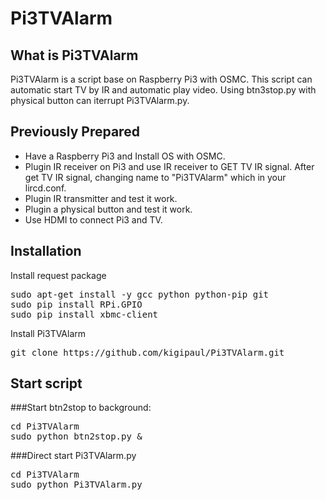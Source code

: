 # Pi3TVAlarm


## What is Pi3TVAlarm
Pi3TVAlarm is a script base on Raspberry Pi3 with OSMC.
This script can automatic start TV by IR and automatic play video.
Using btn3stop.py with physical button can iterrupt Pi3TVAlarm.py.


## Previously Prepared
  * Have a Raspberry Pi3 and Install OS with OSMC.
  * Plugin IR receiver on Pi3 and use IR receiver to GET TV IR signal.
    After get TV IR signal, changing name to "Pi3TVAlarm" which in your lircd.conf.
  * Plugin IR transmitter and test it work.
  * Plugin a physical button and test it work. 
  * Use HDMI to connect Pi3 and TV.


## Installation
Install request package
<pre>
sudo apt-get install -y gcc python python-pip git
sudo pip install RPi.GPIO
sudo pip install xbmc-client
</pre>

Install Pi3TVAlarm
<pre>git clone https://github.com/kigipaul/Pi3TVAlarm.git</pre>


## Start script
###Start btn2stop to background:
<pre>
cd Pi3TVAlarm
sudo python btn2stop.py &
</pre>

###Direct start Pi3TVAlarm.py
<pre>
cd Pi3TVAlarm
sudo python Pi3TVAlarm.py
</pre>

